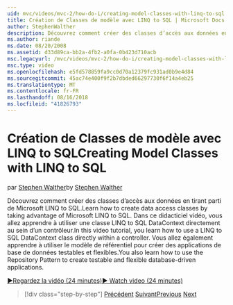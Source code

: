 ```yaml
---
uid: mvc/videos/mvc-2/how-do-i/creating-model-classes-with-linq-to-sql
title: Création de Classes de modèle avec LINQ to SQL | Microsoft Docs
author: StephenWalther
description: Découvrez comment créer des classes d’accès aux données en tirant parti de Microsoft LINQ to SQL. Dans ce didacticiel vidéo, vous allez apprendre à utiliser un DataContext LINQ to SQL...
ms.author: riande
ms.date: 08/20/2008
ms.assetid: d33d89ca-bb2a-4fb2-a0fa-0b423d710acb
msc.legacyurl: /mvc/videos/mvc-2/how-do-i/creating-model-classes-with-linq-to-sql
msc.type: video
ms.openlocfilehash: e5fd578859fa9cc0d70a12379fc931ad0b9e4d84
ms.sourcegitcommit: 45ac74e400f9f2b7dbded66297730f6f14a4eb25
ms.translationtype: MT
ms.contentlocale: fr-FR
ms.lasthandoff: 08/16/2018
ms.locfileid: "41826793"
---
```

<a name="creating-model-classes-with-linq-to-sql"></a><span data-ttu-id="88c5b-104">Création de Classes de modèle avec LINQ to SQL</span><span class="sxs-lookup"><span data-stu-id="88c5b-104">Creating Model Classes with LINQ to SQL</span></span>
====================
<span data-ttu-id="88c5b-105">par [Stephen Walther](https://github.com/StephenWalther)</span><span class="sxs-lookup"><span data-stu-id="88c5b-105">by [Stephen Walther](https://github.com/StephenWalther)</span></span>

<span data-ttu-id="88c5b-106">Découvrez comment créer des classes d’accès aux données en tirant parti de Microsoft LINQ to SQL.</span><span class="sxs-lookup"><span data-stu-id="88c5b-106">Learn how to create data access classes by taking advantage of Microsoft LINQ to SQL.</span></span> <span data-ttu-id="88c5b-107">Dans ce didacticiel vidéo, vous allez apprendre à utiliser une classe LINQ to SQL DataContext directement au sein d’un contrôleur.</span><span class="sxs-lookup"><span data-stu-id="88c5b-107">In this video tutorial, you learn how to use a LINQ to SQL DataContext class directly within a controller.</span></span> <span data-ttu-id="88c5b-108">Vous allez également apprendre à utiliser le modèle de référentiel pour créer des applications de base de données testables et flexibles.</span><span class="sxs-lookup"><span data-stu-id="88c5b-108">You also learn how to use the Repository Pattern to create testable and flexible database-driven applications.</span></span>

[<span data-ttu-id="88c5b-109">&#9654;Regardez la vidéo (24 minutes)</span><span class="sxs-lookup"><span data-stu-id="88c5b-109">&#9654; Watch video (24 minutes)</span></span>](https://channel9.msdn.com/Blogs/ASP-NET-Site-Videos/creating-model-classes-with-linq-to-sql)

> [!div class="step-by-step"]
> <span data-ttu-id="88c5b-110">[Précédent](creating-custom-html-helpers.md)
> [Suivant](displaying-a-table-of-database-data.md)</span><span class="sxs-lookup"><span data-stu-id="88c5b-110">[Previous](creating-custom-html-helpers.md)
[Next](displaying-a-table-of-database-data.md)</span></span>
